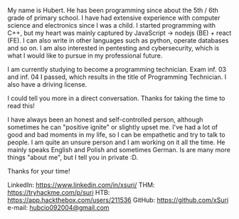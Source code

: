 My name is Hubert. He has been programming since about the 5th / 6th grade of primary school. I have had extensive experience with computer science and electronics since I was a child. I started programming with C++, but my heart was mainly captured by JavaScript -> nodejs (BE) + react (FE). I can also write in other languages such as python, operate databases and so on. I am also interested in pentesting and cybersecurity, which is what I would like to pursue in my professional future.

I am currently studying to become a programming technician. Exam inf. 03 and inf. 04 I passed, which results in the title of Programming Technician. I also have a driving license.

I could tell you more in a direct conversation. Thanks for taking the time to read this!

I have always been an honest and self-controlled person, although sometimes he can "positive ignite" or slightly upset me. I've had a lot of good and bad moments in my life, so I can be empathetic and try to talk to people. I am quite an unsure person and I am working on it all the time. He mainly speaks English and Polish and sometimes German. Is are many more things "about me", but I tell you in private :D. 

Thanks for your time!

LinkedIn: https://www.linkedin.com/in/xsuri/
THM: https://tryhackme.com/p/suri
HTB: https://app.hackthebox.com/users/211536
GitHub: https://github.com/xSuri
e-mail: hubcio092004@gmail.com
